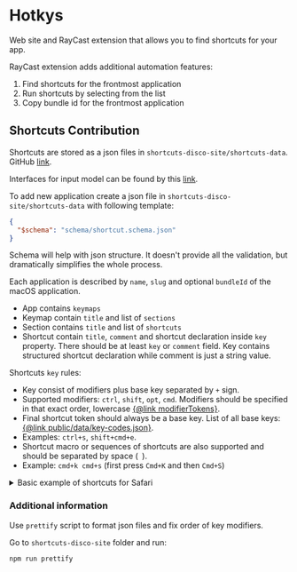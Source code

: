 # Hotkys

Web site and RayCast extension that allows you to find shortcuts for your app.

RayCast extension adds additional automation features:

1. Find shortcuts for the frontmost application
2. Run shortcuts by selecting from the list
3. Copy bundle id for the frontmost application

## Shortcuts Contribution

Shortcuts are stored as a json files in `shortcuts-disco-site/shortcuts-data`.
GitHub [link](https://github.com/solomkinmv/shortcuts-disco/tree/main/shortcuts-disco-site/shortcuts-data).

Interfaces for input model can be found by
this [link](https://github.com/solomkinmv/shortcuts-disco/blob/main/shortcuts-disco-site/src/lib/model/input/input-models.ts).

To add new application create a json file in `shortcuts-disco-site/shortcuts-data` with following template:

```json
{
  "$schema": "schema/shortcut.schema.json"
}
```

Schema will help with json structure. It doesn't provide all the validation, but dramatically simplifies the whole
process.

Each application is described by `name`, `slug` and optional `bundleId` of the macOS application.

* App contains `keymaps`
* Keymap contain `title` and list of `sections` 
* Section contains `title` and list of `shortcuts`
* Shortcut contain `title`, `comment` and shortcut declaration inside `key` property. There should be at least `key` or `comment` field. Key contains structured shortcut declaration while comment is just a string value.

Shortcuts `key` rules:
* Key consist of modifiers plus base key separated by `+` sign.
* Supported modifiers: `ctrl`, `shift`, `opt`, `cmd`. Modifiers should be specified in that exact order, lowercase [{@link modifierTokens}](https://github.com/solomkinmv/shortcuts-disco/blob/main/shortcuts-disco-site/src/lib/model/internal/modifiers.ts).
* Final shortcut token should always be a base key. List of all base keys: [{@link public/data/key-codes.json}](https://github.com/solomkinmv/shortcuts-disco/blob/main/shortcuts-disco-site/public/data/key-codes.json).
* Examples: `ctrl+s`, `shift+cmd+e`.
* Shortcut macro or sequences of shortcuts are also supported and should be separated by space (` `).
* Example: `cmd+k cmd+s` (first press `Cmd+K` and then `Cmd+S`)

<details>
  <summary>Basic example of shortcuts for Safari</summary>

```json
{
  "$schema": "schema/shortcut.schema.json",
  "bundleId": "com.apple.Safari",
  "name": "Safari",
  "keymaps": [
    {
      "title": "Default",
      "sections": [
        {
          "title": "Bookmarks",
          "shortcuts": [
            {
              "title": "Open Bookmarks Manager",
              "key": "opt+cmd+b"
            }
          ]
        },
        {
          "title": "Current Webpage",
          "shortcuts": [
            {
              "title": "Search the current webpage",
              "key": "cmd+f"
            },
            {
              "title": "Print the current webpage",
              "key": "cmd+p"
            }
          ]
        }
      ]
    }
  ]
}
```
</details>

### Additional information

Use `prettify` script to format json files and fix order of key modifiers.

Go to `shortcuts-disco-site` folder and run:

```bash
npm run prettify
```
